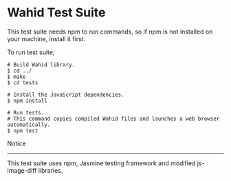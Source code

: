 Wahid Test Suite
=============

This test suite needs npm to run commands, so if npm is not installed on your machine, install it first.

To run test suite;

```Shell
# Build Wahid library.
$ cd ../
$ make
$ cd tests

# Install the JavaScript dependencies.
$ npm install

# Run tests.
# This command copies compiled Wahid files and launches a web browser automatically.
$ npm test
```

Notice
_____________
This test suite uses npm, Jasmine testing framework and modified js-image-diff libraries.
